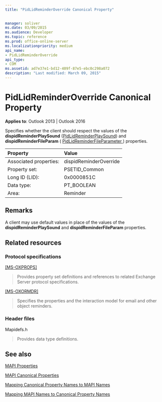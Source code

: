 ```yaml
---
title: "PidLidReminderOverride Canonical Property"
 
 
manager: soliver
ms.date: 03/09/2015
ms.audience: Developer
ms.topic: reference
ms.prod: office-online-server
ms.localizationpriority: medium
api_name:
- PidLidReminderOverride
api_type:
- COM
ms.assetid: ad7e37e1-bd12-409f-87e5-ebc0c298a072
description: "Last modified: March 09, 2015"
---
```


# PidLidReminderOverride Canonical Property

  
  
**Applies to**: Outlook 2013 | Outlook 2016 
  
Specifies whether the client should respect the values of the **dispidReminderPlaySound** ([PidLidReminderPlaySound](pidlidreminderplaysound-canonical-property.md)) and **dispidReminderFileParam** ( [ PidLidReminderFileParameter ](pidlidreminderfileparameter-canonical-property.md)) properties.
  
|Property|Value|
|:-----|:-----|
|Associated properties:  <br/> |dispidReminderOverride  <br/> |
|Property set:  <br/> |PSETID_Common  <br/> |
|Long ID (LID):  <br/> |0x0000851C  <br/> |
|Data type:  <br/> |PT_BOOLEAN  <br/> |
|Area:  <br/> |Reminder  <br/> |
   
## Remarks

A client may use default values in place of the values of the **dispidReminderPlaySound** and **dispidReminderFileParam** properties. 
  
## Related resources

### Protocol specifications

[[MS-OXPROPS]](https://msdn.microsoft.com/library/f6ab1613-aefe-447d-a49c-18217230b148%28Office.15%29.aspx)
  
> Provides property set definitions and references to related Exchange Server protocol specifications.
    
[[MS-OXORMDR]](https://msdn.microsoft.com/library/5454ebcc-e5d1-4da8-a598-d393b101caab%28Office.15%29.aspx)
  
> Specifies the properties and the interaction model for email and other object reminders.
    
### Header files

Mapidefs.h
  
> Provides data type definitions.
    
## See also



[MAPI Properties](mapi-properties.md)
  
[MAPI Canonical Properties](mapi-canonical-properties.md)
  
[Mapping Canonical Property Names to MAPI Names](mapping-canonical-property-names-to-mapi-names.md)
  
[Mapping MAPI Names to Canonical Property Names](mapping-mapi-names-to-canonical-property-names.md)

